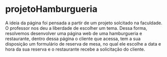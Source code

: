 # projetoHamburgueria

A ideia da página foi pensada a partir de um projeto solcitado na faculdade. O professor nos deu a liberdade de escolher um tema. Dessa forma, resolvemos desenvolver uma página web de uma hamburgueria e restaurante, dentro dessa página
o cliente que acessa, tem a sua disposição um formulário de reserva de mesa, no qual ele escolhe a data e hora da sua reserva e o restaurante recebe a solicitação do cliente. 
